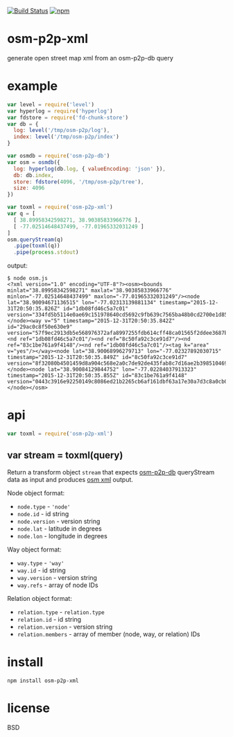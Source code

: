 [![Build Status](https://img.shields.io/travis/digidem/osm-p2p-xml.svg)](https://travis-ci.org/digidem/osm-p2p-xml)
[![npm](https://img.shields.io/npm/v/osm-p2p-xml.svg?maxAge=2592000)](https://www.npmjs.com/package/osm-p2p-xml)

# osm-p2p-xml

generate open street map xml from an osm-p2p-db query

# example

``` js
var level = require('level')
var hyperlog = require('hyperlog')
var fdstore = require('fd-chunk-store')
var db = {
  log: level('/tmp/osm-p2p/log'),
  index: level('/tmp/osm-p2p/index')
}

var osmdb = require('osm-p2p-db')
var osm = osmdb({
  log: hyperlog(db.log, { valueEncoding: 'json' }),
  db: db.index,
  store: fdstore(4096, '/tmp/osm-p2p/tree'),
  size: 4096
})

var toxml = require('osm-p2p-xml')
var q = [
  [ 38.89958342598271, 38.90385833966776 ],
  [ -77.02514648437499, -77.01965332031249 ]
]
osm.queryStream(q)
  .pipe(toxml(q))
  .pipe(process.stdout)
```

output:

```
$ node osm.js
<?xml version="1.0" encoding="UTF-8"?><osm><bounds minlat="38.89958342598271" maxlat="38.90385833966776" minlon="-77.02514648437499" maxlon="-77.01965332031249"/><node lat="38.90094671136515" lon="-77.02313139881134" timestamp="2015-12-31T20:50:35.826Z" id="1db08fd46c5a7c01" version="334fd5b5114e0ae69c151978640cd5692c9fb639c7565ba48b0cd2700e1d8547"></node><way v="5" timestamp="2015-12-31T20:50:35.842Z" id="29ac0c8f50e630e9" version="57f9ec2913db5e568976372afa8997255fdb614cff48ca01565f2ddee3687bc8"><nd ref="1db08fd46c5a7c01"/><nd ref="8c50fa92c3ce91d7"/><nd ref="83c1be761a9f4148"/><nd ref="1db08fd46c5a7c01"/><tag k="area" v="yes"/></way><node lat="38.90068996279713" lon="-77.02327892030715" timestamp="2015-12-31T20:50:35.849Z" id="8c50fa92c3ce91d7" version="8f32080b4501459d8a904c568e2a0c7de92de435fab8c7d16ae2b39851046991"></node><node lat="38.90084129844752" lon="-77.02284037913323" timestamp="2015-12-31T20:50:35.855Z" id="83c1be761a9f4148" version="0443c3916e92250149c8086ed21b2265cb6af161dbf63a17e30a7d3c8a0cb0b1"></node></osm>
```

# api

``` js
var toxml = require('osm-p2p-xml')
```

## var stream = toxml(query)

Return a transform object `stream` that expects [osm-p2p-db][1] queryStream data
as input and produces [osm xml][2] output.

Node object format:

* `node.type` - `'node'`
* `node.id` - id string
* `node.version` - version string
* `node.lat` - latitude in degrees
* `node.lon` - longitude in degrees

Way object format:

* `way.type` - `'way'`
* `way.id` - id string
* `way.version` - version string
* `way.refs` - array of node IDs

Relation object format:

* `relation.type` - `relation.type`
* `relation.id` - id string
* `relation.version` - version string
* `relation.members` - array of member (node, way, or relation) IDs

[1]: https://npmjs.com/package/osm-p2p-db
[2]: http://wiki.openstreetmap.org/wiki/API_v0.6#XML_Format

# install

```
npm install osm-p2p-xml
```

# license

BSD
